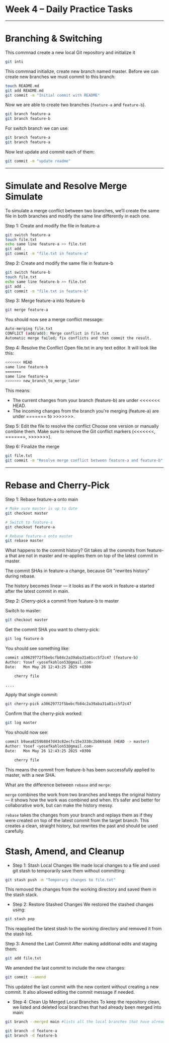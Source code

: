# Week 4 – Daily Practice Tasks 
---


# Branching & Switching 
This commnad create a new local Git repository and initialize it 
```bash
git inti
```
This commnad initialize, create new branch named master.
Before we can create new branches we must commit to this branch:

```bash
touch README.md
git add README.md
git commit -m "Initial commit with README"
```
Now we are able to create two branches (`feature-a` and `feature-b`).

```bash
git branch feature-a
git branch feature-b
```

 For switch branch we can use: 

 ```bash
 git branch feature-a
 git branch feature-a
 ```

Now lest update and commit each of them:
```bash
git commit -m "update readme"
```
-----------------

# Simulate and Resolve Merge Simulate 


To simulate a merge conflict between two branches, we’ll create the same file in both branches and modify the same line differently in each one.

Step 1: Create and modify the file in feature-a
```bash
git switch feature-a
touch file.txt
echo same line feature-a >> file.txt
git add .
git commit -m "file.txt in feature-a"
```
Step 2: Create and modify the same file in feature-b
```bash
git switch feature-b
touch file.txt
echo same line feature-b >> file.txt
git add .
git commit -m "file.txt in feature-b"
```
Step 3: Merge feature-a into feature-b
```bash
git merge feature-a
```
You should now see a merge conflict message:
```bash
Auto-merging file.txt
CONFLICT (add/add): Merge conflict in file.txt
Automatic merge failed; fix conflicts and then commit the result.
```
Step 4: Resolve the Conflict
Open file.txt in any text editor. It will look like this:
```bash
<<<<<<< HEAD
same line feature-b
=======
same line feature-a
>>>>>>> new_branch_to_merge_later
```
This means:
* The current changes from your branch (feature-b) are under <<<<<<< HEAD.
* The incoming changes from the branch you're merging (feature-a) are under ======= to >>>>>>>.

Step 5: Edit the file to resolve the conflict
Choose one version or manually combine them.
Make sure to remove the Git conflict markers (<<<<<<<, =======, >>>>>>>).

Step 6: Finalize the merge
```bash
git file.txt
git commit -m "Resolve merge conflict between feature-a and feature-b"
```
-------------------

# Rebase and Cherry-Pick 


Step 1: Rebase feature-a onto main
```bash
# Make sure master is up to date
git checkout master

# Switch to feature-a
git checkout feature-a

# Rebase feature-a onto master
git rebase master
```

What happens to the commit history?
Git takes all the commits from feature-a that are not in master and re-applies them on top of the latest commit in master.

The commit SHAs in feature-a change, because Git "rewrites history" during rebase.

The history becomes linear — it looks as if the work in feature-a started after the latest commit in main.

Step 2: Cherry-pick a commit from feature-b to master

Switch to master:
```bash
git checkout master
```

Get the commit SHA you want to cherry-pick:
```bash
git log feature-b
```
You should see something like:

```bash
commit a30629772f5bebcfb84c2a39aba31a81cc5f2c47 (feature-b)
Author: Yosef <yosefkahlon53@gmail.com>
Date:   Mon May 26 12:43:25 2025 +0300

    cherry file

....
```
Apply that single commit:

```bash
git cherry-pick a30629772f5bebcfb84c2a39aba31a81cc5f2c47 
```

Confirm that the cherry-pick worked:

```bash
git log master
```
You should now see:
``` bash
commit b9aea8259b8847d43c82ecfc15e3338c2b069ab8 (HEAD -> master)
Author: Yosef <yosefkahlon53@gmail.com>
Date:   Mon May 26 12:43:25 2025 +0300

    cherry file

```
This means the commit from feature-b has been successfully applied to master, with a new SHA.




What are the difference between `rebase` and `merge`:

`merge` combines the work from two branches and keeps the original history — it shows how the work was combined and when. It’s safer and better for collaborative work, but can make the history messy.

`rebase` takes the changes from your branch and replays them as if they were created on top of the latest commit from the target branch. This creates a clean, straight history, but rewrites the past and should be used carefully.



# Stash, Amend, and Cleanup 

- Step 1: Stash Local Changes
We made local changes to a file and used git stash to temporarily save them without committing:
```bash
git stash push -m "Temporary changes to file.txt"
```
This removed the changes from the working directory and saved them in the stash stack.


- Step 2: Restore Stashed Changes
We restored the stashed changes using:
```bash
git stash pop
```
This reapplied the latest stash to the working directory and removed it from the stash list.

Step 3: Amend the Last Commit
After making additional edits and staging them:
```bash
git add file.txt
```
We amended the last commit to include the new changes:
```bash
git commit --amend
```
This updated the last commit with the new content without creating a new commit. It also allowed editing the commit message if needed.

- Step 4: Clean Up Merged Local Branches
To keep the repository clean, we listed and deleted local branches that had already been merged into main:
```bash
git branch --merged main #lists all the local branches that have already been fully merged into the main branch.

git branch -d feature-a
git branch -d feature-b
```
